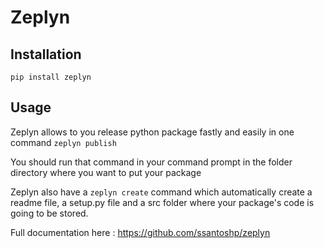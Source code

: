 # Zeplyn

## Installation

```
pip install zeplyn
```
## Usage

Zeplyn allows to you release python package fastly and easily in one command ```zeplyn publish```

You should run that command in your command prompt in the folder directory where you want to put your package

Zeplyn also have a ```zeplyn create``` command which automatically create a readme file, a setup.py file and a src folder where your package's code is going to be stored.

Full documentation here : https://github.com/ssantoshp/zeplyn
